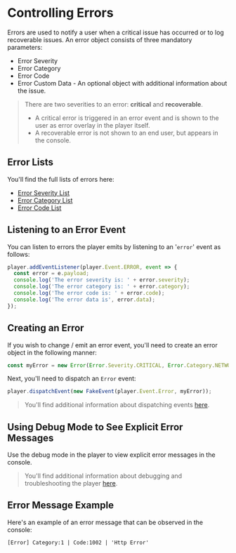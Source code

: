# Controlling Errors

Errors are used to notify a user when a critical issue has occurred or to log recoverable issues. An error object consists of three mandatory parameters:

- Error Severity
- Error Category
- Error Code
- Error Custom Data - An optional object with additional information about the issue.

> There are two severities to an error: **critical** and **recoverable**.
>
> - A critical error is triggered in an error event and is shown to the user as error overlay in the player itself.
> - A recoverable error is not shown to an end user, but appears in the console.

## Error Lists

You'll find the full lists of errors here:

- [Error Severity List](https://github.com/vidiun/pakhshkit-js/blob/master/src/error/severity.js)
- [Error Category List](https://github.com/vidiun/pakhshkit-js/blob/master/src/error/category.js)
- [Error Code List](https://github.com/vidiun/pakhshkit-js/blob/master/src/error/code.js)

## Listening to an Error Event

You can listen to errors the player emits by listening to an '`error`' event as follows:

```javascript
player.addEventListener(player.Event.ERROR, event => {
  const error = e.payload;
  console.log('The error severity is: ' + error.severity);
  console.log('The error category is: ' + error.category);
  console.log('The error code is: ' + error.code);
  console.log('The error data is', error.data);
});
```

## Creating an Error

If you wish to change / emit an error event, you'll need to create an error object in the following manner:

```javascript
const myError = new Error(Error.Severity.CRITICAL, Error.Category.NETWORK, Error.Code.HTTP_ERROR, {url: 'www.some-bad-url.com'});
```

Next, you'll need to dispatch an `Error` event:

```js
player.dispatchEvent(new FakeEvent(player.Event.Error, myError));
```

> You'll find additional information about dispatching events [here](./events.md).

## Using Debug Mode to See Explicit Error Messages

Use the debug mode in the player to view explicit error messages in the console.

> You'll find additional information about debugging and troubleshooting the player [here](./debugging.md).

## Error Message Example

Here's an example of an error message that can be observed in the console:

    [Error] Category:1 | Code:1002 | 'Http Error'
